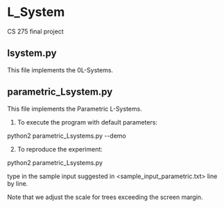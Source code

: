 # L_System
CS 275 final project

## lsystem.py 

This file implements the 0L-Systems.



## parametric_Lsystem.py

This file implements the Parametric L-Systems.

1. To execute the program with default parameters:

python2 parametric_Lsystems.py --demo


2. To reproduce the experiment:

python2 parametric_Lsystems.py 

type in the sample input suggested in <sample_input_parametric.txt> line by line.

Note that we adjust the scale for trees exceeding the screen margin.
